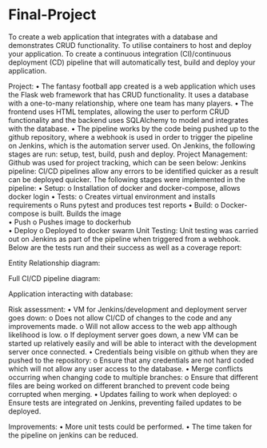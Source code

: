 # Final-Project
To create a web application that integrates with a database and demonstrates CRUD functionality.
To utilise containers to host and deploy your application.
To create a continuous integration (CI)/continuous deployment (CD) pipeline that will automatically test, build and deploy your application.

Project:
•	The fantasy football app created is a web application which uses the Flask web framework that has CRUD functionality. It uses a database with a one-to-many relationship, where one team has many players.
•	The frontend uses HTML templates, allowing the user to perform CRUD functionality and the backend uses SQLAlchemy to model and integrates with the database.
•	The pipeline works by the code being pushed up to the github repository, where a webhook is used in order to trigger the pipeline on Jenkins, which is the automation server used. On Jenkins, the following stages are run: setup, test, build, push and deploy. 
Project Management:
Github was used for project tracking, which can be seen below:
Jenkins pipeline:
CI/CD pipelines allow any errors to be identified quicker as a result can be deployed quicker. The following stages were implemented in the pipeline:
•	Setup:
    o	Installation of docker and docker-compose, allows docker login
•	Tests:
    o	Creates virtual environment and installs requirements
    o	Runs pytest and produces test reports
•	Build:
    o	Docker-compose is built. Builds the image       
•	Push
    o	Pushes image to dockerhub	
•	Deploy
    o	Deployed to docker swarm
Unit Testing:
Unit testing was carried out on Jenkins as part of the pipeline when triggered from a webhook. Below are the tests run and their success as well as a coverage report:



Entity Relationship diagram:


Full CI/CD pipeline diagram:







Application interacting with database:







Risk assessment:
•	VM for Jenkins/development and deployment server goes down:
    o	Does not allow CI/CD of changes to the code and any improvements made.
    o	Will not allow access to the web app although likelihood is low.
    o	If deployment server goes down, a new VM can be started up relatively easily and will be able to interact with the development server once connected.
•	Credentials being visible on github when they are pushed to the repository:
    o	Ensure that any credentials are not hard coded which will not allow any user access to the database.
•	Merge conflicts occurring when changing code to multiple branches:
    o	Ensure that different files are being worked on different branched to prevent code being corrupted when merging.
•	Updates failing to work when deployed:
    o	Ensure tests are integrated on Jenkins, preventing failed updates to be deployed.

Improvements:
•	More unit tests could be performed.
•	The time taken for the pipeline on jenkins can be reduced.
